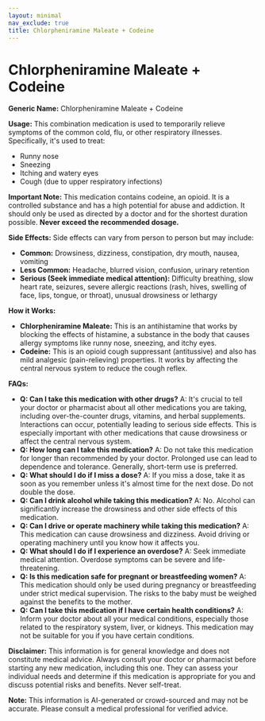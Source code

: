 ```yaml
---
layout: minimal
nav_exclude: true
title: Chlorpheniramine Maleate + Codeine
---
```


# Chlorpheniramine Maleate + Codeine

**Generic Name:** Chlorpheniramine Maleate + Codeine

**Usage:** This combination medication is used to temporarily relieve symptoms of the common cold, flu, or other respiratory illnesses.  Specifically, it's used to treat:

* Runny nose
* Sneezing
* Itching and watery eyes
* Cough (due to upper respiratory infections)


**Important Note:** This medication contains codeine, an opioid.  It is a controlled substance and has a high potential for abuse and addiction.  It should only be used as directed by a doctor and for the shortest duration possible.  **Never exceed the recommended dosage.**

**Side Effects:**  Side effects can vary from person to person but may include:

* **Common:** Drowsiness, dizziness, constipation, dry mouth, nausea, vomiting
* **Less Common:** Headache, blurred vision, confusion, urinary retention
* **Serious (Seek immediate medical attention):** Difficulty breathing, slow heart rate, seizures, severe allergic reactions (rash, hives, swelling of face, lips, tongue, or throat), unusual drowsiness or lethargy


**How it Works:**

* **Chlorpheniramine Maleate:** This is an antihistamine that works by blocking the effects of histamine, a substance in the body that causes allergy symptoms like runny nose, sneezing, and itchy eyes.
* **Codeine:** This is an opioid cough suppressant (antitussive) and also has mild analgesic (pain-relieving) properties.  It works by affecting the central nervous system to reduce the cough reflex.


**FAQs:**

* **Q: Can I take this medication with other drugs?** A:  It's crucial to tell your doctor or pharmacist about all other medications you are taking, including over-the-counter drugs, vitamins, and herbal supplements.  Interactions can occur, potentially leading to serious side effects.  This is especially important with other medications that cause drowsiness or affect the central nervous system.
* **Q: How long can I take this medication?** A:  Do not take this medication for longer than recommended by your doctor.  Prolonged use can lead to dependence and tolerance.  Generally, short-term use is preferred.
* **Q: What should I do if I miss a dose?** A: If you miss a dose, take it as soon as you remember unless it's almost time for the next dose.  Do not double the dose.
* **Q: Can I drink alcohol while taking this medication?** A:  No. Alcohol can significantly increase the drowsiness and other side effects of this medication.
* **Q: Can I drive or operate machinery while taking this medication?** A: This medication can cause drowsiness and dizziness. Avoid driving or operating machinery until you know how it affects you.
* **Q: What should I do if I experience an overdose?** A:  Seek immediate medical attention.  Overdose symptoms can be severe and life-threatening.
* **Q:  Is this medication safe for pregnant or breastfeeding women?** A: This medication should only be used during pregnancy or breastfeeding under strict medical supervision. The risks to the baby must be weighed against the benefits to the mother.
* **Q: Can I take this medication if I have certain health conditions?** A:  Inform your doctor about all your medical conditions, especially those related to the respiratory system, liver, or kidneys. This medication may not be suitable for you if you have certain conditions.


**Disclaimer:** This information is for general knowledge and does not constitute medical advice. Always consult your doctor or pharmacist before starting any new medication, including this one.  They can assess your individual needs and determine if this medication is appropriate for you and discuss potential risks and benefits.  Never self-treat.


**Note:** This information is AI-generated or crowd-sourced and may not be accurate. Please consult a medical professional for verified advice.